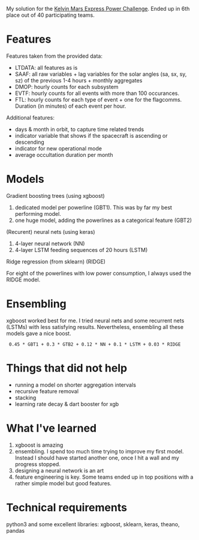 My solution for the [Kelvin Mars Express Power Challenge](https://kelvins.esa.int/mars-express-power-challenge/). Ended up in 6th place out of 40 participating teams.


Features
========

Features taken from the provided data:

- LTDATA: all features as is
- SAAF: all raw variables + lag variables for the solar angles (sa, sx, sy, sz) of the previous 1-4 hours + monthly aggregates
- DMOP: hourly counts for each subsystem
- EVTF: hourly counts for all events with more than 100 occurances.
- FTL: hourly counts for each type of event + one for the flagcomms. Duration (in minutes) of each event per hour.


Additional features:
- days & month in orbit, to capture time related trends
- indicator variable that shows if the spacecraft is ascending or descending
- indicator for new operational mode
- average occultation duration per month


Models
======

Gradient boosting trees (using xgboost)
  1. dedicated model per powerline (GBT1). This was by far my best performing model.
  2. one huge model, adding the powerlines as a categorical feature (GBT2)

(Recurent) neural nets (using keras)
  1. 4-layer neural network (NN)
  2. 4-layer LSTM feeding sequences of 20 hours (LSTM)

Ridge regression (from sklearn) (RIDGE)


For eight of the powerlines with low power consumption, I always used the RIDGE model.


Ensembling
==========

xgboost worked best for me. I tried neural nets and some recurrent nets (LSTMs) with less
satisfying results. Nevertheless, ensembling all these models gave a nice boost.

     0.45 * GBT1 + 0.3 * GTB2 + 0.12 * NN + 0.1 * LSTM + 0.03 * RIDGE


Things that did not help
========================
- running a model on shorter aggregation intervals
- recursive feature removal
- stacking
- learning rate decay & dart booster for xgb


What I've learned
=================
1. xgboost is amazing
2. ensembling. I spend too much time trying to improve my first model. Instead I
   should have started another one, once I hit a wall and my progress stopped.
3. designing a neural network is an art
4. feature engineering is key. Some teams ended up in top positions with a
   rather simple model but good features.


Technical requirements
======================
python3 and some excellent libraries: xgboost, sklearn, keras, theano, pandas
